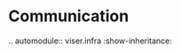 # Communication

<!-- prettier-ignore-start -->

.. automodule:: viser.infra
   :show-inheritance:

<!-- prettier-ignore-end -->
